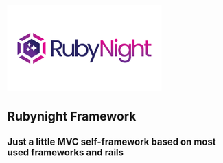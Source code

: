 ![Rubynight](resources/logo.png)

# Rubynight Framework
## Just a little MVC self-framework based on most used frameworks and rails